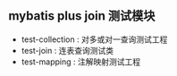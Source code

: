 ## mybatis plus join 测试模块

- test-collection : 对多或对一查询测试工程
- test-join : 连表查询测试类
- test-mapping : 注解映射测试工程